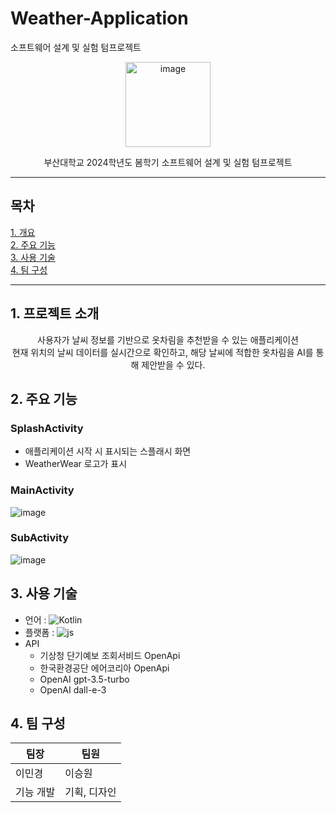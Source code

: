 # Weather-Application
소프트웨어 설계 및 실험 텀프로젝트

<p align="center">
  <img width="136" alt="image" src="https://github.com/mingkyeongg/Weather-Application/assets/122078277/c7726f7e-16cd-4d48-aed8-8cff797480d8">
</p>

<p align="center">
  부산대학교 2024학년도 봄학기 소프트웨어 설계 및 실험 텀프로젝트 <br>
</p>

<hr>

## 목차
[1. 개요](#1-프로젝트-소개) <br>
[2. 주요 기능](#2-주요-기능) <br>
[3. 사용 기술](#3-사용-기술) <br>
[4. 팀 구성](#4-팀-구성) <br>


<hr>



## 1. 프로젝트 소개

<p align="center">
사용자가 날씨 정보를 기반으로 옷차림을 추천받을 수 있는 애플리케이션 <br>
현재 위치의 날씨 데이터를 실시간으로 확인하고, 해당 날씨에 적합한 옷차림을 AI를 통해 제안받을 수 있다. 
</p>


## 2. 주요 기능

### SplashActivity

- 애플리케이션 시작 시 표시되는 스플래시 화면
- WeatherWear 로고가 표시

  
### MainActivity

![image](https://github.com/mingkyeongg/Weather-Application/assets/122078277/35f14df9-01aa-4183-bfc5-e5c89bf50f07)

### SubActivity

![image](https://github.com/mingkyeongg/Weather-Application/assets/122078277/825e39fa-6e23-4369-b55b-0c9a7f9bc884)


## 3. 사용 기술

- 언어 : ![Kotlin](https://img.shields.io/badge/Kotlin-0095D5?&style=for-the-badge&logo=kotlin&logoColor=white)
- 플랫폼 : ![js](https://img.shields.io/badge/Android_Studio-3DDC84?style=for-the-badge&logo=android-studio&logoColor=white)
- API
  - 기상청 단기예보 조회서비드 OpenApi
  - 한국환경공단 에어코리아 OpenApi
  - OpenAI gpt-3.5-turbo
  - OpenAI dall-e-3

## 4. 팀 구성

|팀장|팀원|
|---|---|
|이민경|이승원|
|기능 개발|기획, 디자인|


